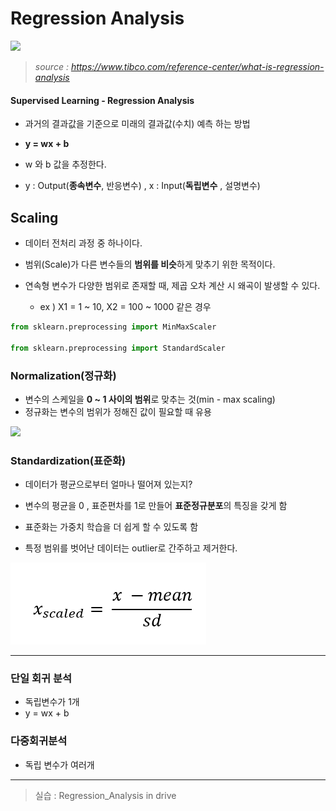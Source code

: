 # Regression Analysis

![](https://www.tibco.com/sites/tibco/files/media_entity/2020-09/regression-analysis-diagram.svg)

> *source : https://www.tibco.com/reference-center/what-is-regression-analysis*

#### Supervised Learning - Regression Analysis

* 과거의 결과값을 기준으로 미래의 결과값(수치) 예측 하는 방법

* **y = wx + b**
  

* w 와 b 값을 추정한다.

* y : Output(**종속변수**, 반응변수) , x : Input(**독립변수** , 설명변수)



## Scaling

* 데이터 전처리 과정 중 하나이다.
* 범위(Scale)가 다른 변수들의 **범위를 비슷**하게 맞추기 위한 목적이다.

* 연속형 변수가 다양한 범위로 존재할 때, 제곱 오차 계산 시 왜곡이 발생할 수 있다.
  * ex ) X1 = 1 ~ 10, X2 = 100 ~ 1000 같은 경우

```python
from sklearn.preprocessing import MinMaxScaler

from sklearn.preprocessing import StandardScaler
```



### Normalization(정규화)

* 변수의 스케일을 **0 ~ 1 사이의 범위**로 맞추는 것(min - max scaling)
* 정규화는 변수의 범위가 정해진 값이 필요할 때 유용

![](https://encrypted-tbn0.gstatic.com/images?q=tbn:ANd9GcT21_4ihj7YOjvgUXd792eDP7NYX0Uoux7ZAQ&usqp=CAU)



### Standardization(표준화)


* 데이터가 평균으로부터 얼마나 떨어져 있는지?

* 변수의 평균을 0 , 표준편차를 1로 만들어 **표준정규분포**의 특징을 갖게 함
* 표준화는 가중치 학습을 더 쉽게 할 수 있도록 함
* 특정 범위를 벗어난 데이터는 outlier로 간주하고 제거한다.

![](https://github.com/soowoong0329/TIL/blob/master/img/standardization.PNG?raw=true)

---

### 단일 회귀 분석

* 독립변수가 1개
* y = wx + b



### 다중회귀분석 

* 독립 변수가 여러개

---

> 실습 : Regression_Analysis in drive

